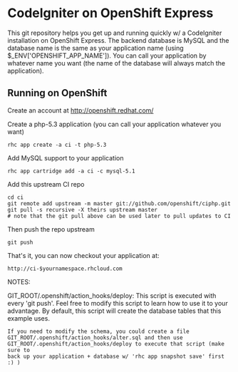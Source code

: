 CodeIgniter on OpenShift Express
============================

This git repository helps you get up and running quickly w/ a CodeIgniter installation
on OpenShift Express.  The backend database is MySQL and the database name is the
same as your application name (using $_ENV['OPENSHIFT_APP_NAME']).  You can call
your application by whatever name you want (the name of the database will always
match the application).


Running on OpenShift
----------------------------

Create an account at http://openshift.redhat.com/

Create a php-5.3 application (you can call your application whatever you want)

    rhc app create -a ci -t php-5.3

Add MySQL support to your application

    rhc app cartridge add -a ci -c mysql-5.1

Add this upstream CI repo

    cd ci
    git remote add upstream -m master git://github.com/openshift/ciphp.git
    git pull -s recursive -X theirs upstream master
    # note that the git pull above can be used later to pull updates to CI
    
Then push the repo upstream

    git push

That's it, you can now checkout your application at:

    http://ci-$yournamespace.rhcloud.com


NOTES:

GIT_ROOT/.openshift/action_hooks/deploy:
    This script is executed with every 'git push'.  Feel free to modify this script
    to learn how to use it to your advantage.  By default, this script will create
    the database tables that this example uses.

    If you need to modify the schema, you could create a file 
    GIT_ROOT/.openshift/action_hooks/alter.sql and then use
    GIT_ROOT/.openshift/action_hooks/deploy to execute that script (make sure to
    back up your application + database w/ 'rhc app snapshot save' first :) )
